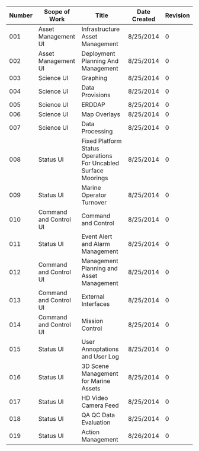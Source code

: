| Number | Scope of Work          | Title                                                          | Date Created | Revision |
|--------|------------------------|----------------------------------------------------------------|--------------|----------|
| 001    | Asset Management UI    | Infrastructure Asset Management                                | 8/25/2014    | 0        |
| 002    | Asset Management UI    | Deployment Planning And Management                             | 8/25/2014    | 0        |
| 003    | Science UI             | Graphing                                                       | 8/25/2014    | 0        |
| 004    | Science UI             | Data Provisions                                                | 8/25/2014    | 0        |
| 005    | Science UI             | ERDDAP                                                         | 8/25/2014    | 0        |
| 006    | Science UI             | Map Overlays                                                   | 8/25/2014    | 0        |
| 007    | Science UI             | Data Processing                                                | 8/25/2014    | 0        |
| 008    | Status UI              | Fixed Platform Status Operations For Uncabled Surface Moorings | 8/25/2014    | 0        |
| 009    | Status UI              | Marine Operator Turnover                                       | 8/25/2014    | 0        |
| 010    | Command and Control UI | Command and Control                                            | 8/25/2014    | 0        |
| 011    | Status UI              | Event Alert and Alarm Management                               | 8/25/2014    | 0        |
| 012    | Command and Control UI | Management Planning and Asset Management                       | 8/25/2014    | 0        |
| 013    | Command and Control UI | External Interfaces                                            | 8/25/2014    | 0        |
| 014    | Command and Control UI | Mission Control                                                | 8/25/2014    | 0        |
| 015    | Status UI              | User Annoptations and User Log                                 | 8/25/2014    | 0        |
| 016    | Status UI              | 3D Scene Management for Marine Assets                          | 8/25/2014    | 0        |
| 017    | Status UI              | HD Video Camera Feed                                           | 8/25/2014    | 0        |
| 018    | Status UI              | QA QC Data Evaluation                                          | 8/25/2014    | 0        |
| 019    | Status UI              | Action Management                                              | 8/26/2014    | 0        |
